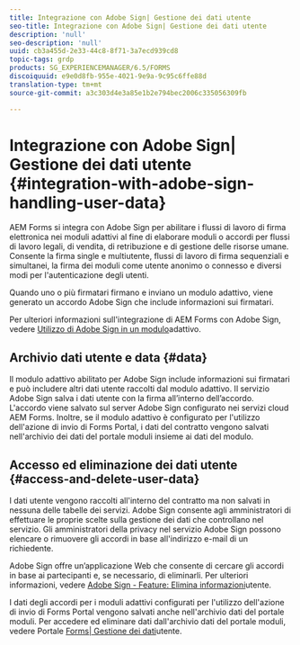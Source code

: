 ```yaml
---
title: Integrazione con Adobe Sign| Gestione dei dati utente
seo-title: Integrazione con Adobe Sign| Gestione dei dati utente
description: 'null'
seo-description: 'null'
uuid: cb3a455d-2e33-44c8-8f71-3a7ecd939cd8
topic-tags: grdp
products: SG_EXPERIENCEMANAGER/6.5/FORMS
discoiquuid: e9e0d8fb-955e-4021-9e9a-9c95c6ffe88d
translation-type: tm+mt
source-git-commit: a3c303d4e3a85e1b2e794bec2006c335056309fb

---
```



# Integrazione con Adobe Sign| Gestione dei dati utente {#integration-with-adobe-sign-handling-user-data}

AEM Forms si integra con Adobe Sign per abilitare i flussi di lavoro di firma elettronica nei moduli adattivi al fine di elaborare moduli o accordi per flussi di lavoro legali, di vendita, di retribuzione e di gestione delle risorse umane. Consente la firma single e multiutente, flussi di lavoro di firma sequenziali e simultanei, la firma dei moduli come utente anonimo o connesso e diversi modi per l&#39;autenticazione degli utenti.

Quando uno o più firmatari firmano e inviano un modulo adattivo, viene generato un accordo Adobe Sign che include informazioni sui firmatari.

Per ulteriori informazioni sull&#39;integrazione di AEM Forms con Adobe Sign, vedere [Utilizzo di Adobe Sign in un modulo](/help/forms/using/working-with-adobe-sign.md)adattivo.

## Archivio dati utente e data {#data}

Il modulo adattivo abilitato per Adobe Sign include informazioni sui firmatari e può includere altri dati utente raccolti dal modulo adattivo. Il servizio Adobe Sign salva i dati utente con la firma all’interno dell’accordo. L&#39;accordo viene salvato sul server Adobe Sign configurato nei servizi cloud AEM Forms. Inoltre, se il modulo adattivo è configurato per l&#39;utilizzo dell&#39;azione di invio di Forms Portal, i dati del contratto vengono salvati nell&#39;archivio dei dati del portale moduli insieme ai dati del modulo.

## Accesso ed eliminazione dei dati utente {#access-and-delete-user-data}

I dati utente vengono raccolti all&#39;interno del contratto ma non salvati in nessuna delle tabelle dei servizi. Adobe Sign consente agli amministratori di effettuare le proprie scelte sulla gestione dei dati che controllano nel servizio. Gli amministratori della privacy nel servizio Adobe Sign possono elencare o rimuovere gli accordi in base all&#39;indirizzo e-mail di un richiedente.

Adobe Sign offre un’applicazione Web che consente di cercare gli accordi in base ai partecipanti e, se necessario, di eliminarli. Per ulteriori informazioni, vedere [Adobe Sign - Feature: Elimina informazioni](https://helpx.adobe.com/sign/help/adobesign_gdpr_user_deletion.html)utente.

I dati degli accordi per i moduli adattivi configurati per l&#39;utilizzo dell&#39;azione di invio di Forms Portal vengono salvati anche nell&#39;archivio dati del portale moduli. Per accedere ed eliminare dati dall&#39;archivio dati del portale moduli, vedere Portale [Forms| Gestione dei dati](/help/forms/using/forms-portal-handling-user-data.md)utente.
